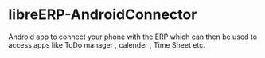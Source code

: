 # libreERP-AndroidConnector
Android app to connect your phone with the ERP which can then be used to access apps like ToDo manager , calender , Time Sheet etc.
